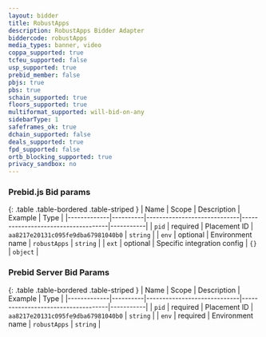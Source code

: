 ```yaml
---
layout: bidder
title: RobustApps
description: RobustApps Bidder Adapter
biddercode: robustApps
media_types: banner, video
coppa_supported: true
tcfeu_supported: false
usp_supported: true
prebid_member: false
pbjs: true
pbs: true
schain_supported: true
floors_supported: true
multiformat_supported: will-bid-on-any
sidebarType: 1
safeframes_ok: true
dchain_supported: false
deals_supported: true
fpd_supported: false
ortb_blocking_supported: true
privacy_sandbox: no
---
```


### Prebid.js Bid params

{: .table .table-bordered .table-striped }
| Name        | Scope    | Description                 | Example                            | Type      |
|-------------|----------|-----------------------------|------------------------------------|-----------|
| `pid`       | required | Placement ID                | `aa8217e20131c095fe9dba67981040b0` | `string`  |
| `env`       | optional | Environment name            | `robustApps`                       | `string`  |
| `ext`       | optional | Specific integration config | `{}`                               | `object`  |

### Prebid Server Bid Params

{: .table .table-bordered .table-striped }
| Name        | Scope    | Description                 | Example                            | Type      |
|-------------|----------|-----------------------------|------------------------------------|-----------|
| `pid`       | required | Placement ID                | `aa8217e20131c095fe9dba67981040b0` | `string`  |
| `env`       | required | Environment name            | `robustApps`                       | `string`  |
